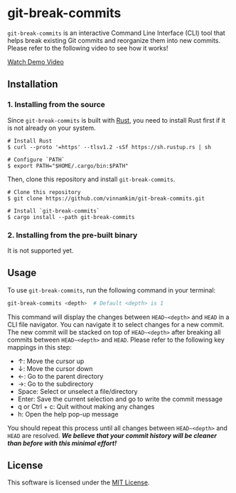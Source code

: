 # git-break-commits

`git-break-commits` is an interactive Command Line Interface (CLI) tool that helps break existing Git commits and reorganize them into new commits.
Please refer to the following video to see how it works!

[Watch Demo Video](https://github.com/vinnamkim/git-break-commits/assets/26541465/fe77d696-abe7-45b1-98c5-d7c108383721)

## Installation

### 1. Installing from the source

Since `git-break-commits` is built with [Rust](https://www.rust-lang.org), you need to install Rust first if it is not already on your system.

```console
# Install Rust
$ curl --proto '=https' --tlsv1.2 -sSf https://sh.rustup.rs | sh

# Configure `PATH`
$ export PATH="$HOME/.cargo/bin:$PATH"
```

Then, clone this repository and install `git-break-commits`.

```console
# Clone this repository
$ git clone https://github.com/vinnamkim/git-break-commits.git

# Install `git-break-commits`
$ cargo install --path git-break-commits
```

### 2. Installing from the pre-built binary

It is not supported yet.

## Usage

To use `git-break-commits`, run the following command in your terminal:

```bash
git-break-commits <depth>  # Default <depth> is 1
```

This command will display the changes between `HEAD~<depth>` and `HEAD` in a CLI file navigator.
You can navigate it to select changes for a new commit.
The new commit will be stacked on top of `HEAD~<depth>` after breaking all commits between `HEAD~<depth>` and `HEAD`.
Please refer to the following key mappings in this step:

- ↑: Move the cursor up
- ↓: Move the cursor down
- ←: Go to the parent directory
- →: Go to the subdirectory
- Space: Select or unselect a file/directory
- Enter: Save the current selection and go to write the commit message
- q or Ctrl + c: Quit without making any changes
- h: Open the help pop-up message

You should repeat this process until all changes between `HEAD~<depth>` and `HEAD` are resolved.
***We believe that your commit history will be cleaner than before with this minimal effort!***

## License

This software is licensed under the [MIT License](LICENSE).
